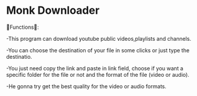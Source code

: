 # Monk Downloader
🌱Functions🌱:

-This program can download youtube public videos,playlists and channels. 

-You can choose the destination of your file in some clicks or just type the destinatio.

-You just need copy the link and paste in link field, choose if you want a specific folder for the file or not and the format of the file (video or audio).

-He gonna try get the best quality for the video or audio formats.
